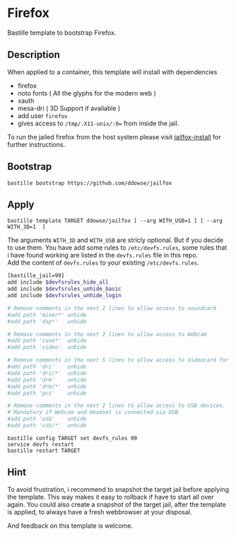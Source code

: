 # Firefox
Bastille template to bootstrap Firefox.

## Description

When applied to a container, this template will install with dependencies
 
- firefox 
- noto fonts ( All the glyphs for the modern web )
- xauth
- mesa-dri ( 3D Support if available )
- add user `firefox` 
- gives access to `/tmp/.X11-unix/:0=`  from inside the jail.

To run the jailed firefox from the host system please visit 
[jailfox-install](https://github.com/ddowse/jailfox-install) for further instructions.

## Bootstrap
```shell
bastille bootstrap https://github.com/ddowse/jailfox 
```

## Apply
```shell
bastille template TARGET ddowse/jailfox [ --arg WITH_USB=1 ] [ --arg WITH_3D=1  ]
```
The arguments `WITH_3D` and `WITH_USB` are stricly optional. But if you decide
to use them. You have add some rules to `/etc/devfs.rules`, some rules that i
have found working are listed in the `devfs.rules` file in this repo.   
Add the content of `devfs.rules` to your existing `/etc/devfs.rules`.

```sh
[bastille_jail=99]
add include $devfsrules_hide_all
add include $devfsrules_unhide_basic
add include $devfsrules_unhide_login

# Remove comments in the next 2 lines to allow access to soundcard
#add path 'mixer*' unhide
#add path 'dsp*'   unhide

# Remove comments in the next 2 lines to allow access to Webcam
#add path 'cuse*'  unhide
#add path 'video'  unhide

# Remove comments in the next 5 lines to allow access to Videocard for 3D
#add path 'dri'    unhide
#add path 'dri/*'  unhide 
#add path 'drm'    unhide
#add path 'drm/*'  unhide
#add path 'pci'    unhide

# Remove comments in the next 2 lines to allow access to USB devices.
# Mandatory if Webcam and Headset is connected via USB 
#add path 'usb'    unhide
#add path 'usb/*'  unhide
```

```shell
bastille config TARGET set devfs_rules 99
service devfs restart
bastille restart TARGET
```

## Hint

To avoid frustration, i recommend to snapshot the target jail before applying
the template.   This way makes it easy to rollback if have to start all over again.
You could also create a snapshot of the target jail, after the template is
applied, to always have a fresh webbrowser at your disposal.

And feedback on this template is welcome. 
